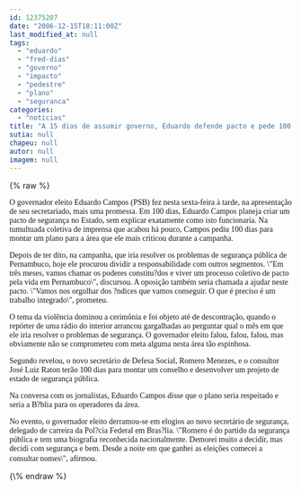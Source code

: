 ```yaml
---
id: 12375207
date: "2006-12-15T18:11:00Z"
last_modified_at: null
tags:
  - "eduardo"
  - "fred-dias"
  - "governo"
  - "impacto"
  - "pedestre"
  - "plano"
  - "seguranca"
categories:
  - "noticias"
title: "A 15 dias de assumir governo, Eduardo defende pacto e pede 100 dias para apresentar plano para seguran\u00e7a"
sutia: null
chapeu: null
autor: null
imagem: null
---
```

{\% raw %}
<p><P><FONT face=Verdana>O governador eleito Eduardo Campos (PSB) fez nesta sexta-feira à tarde, na apresentação de seu secretariado, mais uma promessa. Em 100 dias, Eduardo Campos planeja criar um pacto de segurança no Estado, sem explicar exatamente como isto funcionaria. Na tumultuada coletiva de imprensa que acabou há pouco, Campos pediu 100 dias para montar um plano para a área que ele mais criticou durante a campanha.</FONT></P></p>
<p><P><FONT face=Verdana>Depois de ter dito, na campanha, que iria resolver os problemas de segurança pública de Pernambuco, hoje ele procurou dividir a responsabilidade com outros segmentos. \"Em três meses, vamos chamar os poderes constitu?dos e viver um processo coletivo de pacto pela vida em Pernambuco\", discursou. A oposição também seria chamada a ajudar neste pacto. \"Vamos nos orgulhar dos ?ndices que vamos conseguir. O que é preciso é um trabalho integrado\", prometeu.</FONT></P></p>
<p><P><FONT face=Verdana>O tema da violência dominou a cerimônia e foi objeto até de descontração, quando o repórter de uma rádio do interior arrancou gargalhadas ao perguntar qual o mês em que ele iria resolver o problemas de segurança. O governador eleito falou, falou, falou, mas obviamente não se comprometeu com meta alguma nesta área tão espinhosa.</FONT></P></p>
<p><P><FONT face=Verdana>Segundo revelou, o novo secretário de Defesa Social, Romero Menezes, e o consultor José Luiz Raton terão 100 dias para montar um conselho e desenvolver um projeto de estado de segurança pública.</FONT></P></p>
<p><P><FONT face=Verdana>Na conversa com os jornalistas, Eduardo Campos disse que o plano seria respeitado e seria a B?blia para os operadores da área.</FONT></P></p>
<p><P><FONT face=Verdana>No evento, o governador eleito derramou-se em elogios ao novo secretário de segurança, delegado de carreira da Pol?cia Federal em Bras?lia. \"Romero é do partido da segurança pública e tem uma biografia reconhecida nacionalmente. Demorei muito a decidir, mas decidi com segurança e bem. Desde a noite em que ganhei as eleições comecei a consultar nomes\", afirmou</FONT>.</P> </p>
{\% endraw %}
